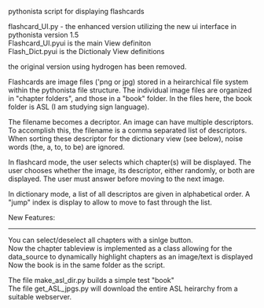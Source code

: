 pythonista script for displaying flashcards


flashcard_UI.py - the enhanced version utilizing the new ui interface in pythonista version 1.5
<br>Flashcard_UI.pyui is the main View definiton
<br>Flash_Dict.pyui   is the Dictionaly View definitions

the original version using hydrogen has been removed.

Flashcards are image files ('png or jpg) stored in a heirarchical file system within the pythonista file structure.  The 
individual image files are organized in "chapter folders", and those in a "book" folder.  In the files here, the book folder
is ASL (I am studying sign language). 

The filename becomes a decriptor.  An image can have multiple descriptors.  To accomplish this, the filename is a comma
separated list of descriptors.  When sorting these descriptor for the dictionary view (see below), noise words (the, a, to, to be)
are ignored.  

In flashcard mode, the user selects which chapter(s) will be displayed.  The user chooses whether the image, its descriptor, 
either randomly, or both are displayed.  The user must answer before moving to the next image.  

In dictionary mode, a list of all descriptos are given in alphabetical order.  A "jump" index is display to allow to move to 
fast through the list.

New Features:
____________

You can select/deselect all chapters with a sinlge button.
<br>Now the chapter tableview is implemented as a class allowing for the data_source to dynamically highlight chapters as an image/text 
is displayed
<br>Now the book is in the same folder as the script.

The file make_asl_dir.py builds a simple test "book"
<br>The file get_ASL_jpgs.py will download the entire ASL heirarchy from a suitable webserver.
